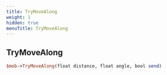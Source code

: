 ```yaml
---
title: TryMoveAlong
weight: 1
hidden: true
menuTitle: TryMoveAlong
---
```

## TryMoveAlong
```perl
$mob->TryMoveAlong(float distance, float angle, bool send)
```